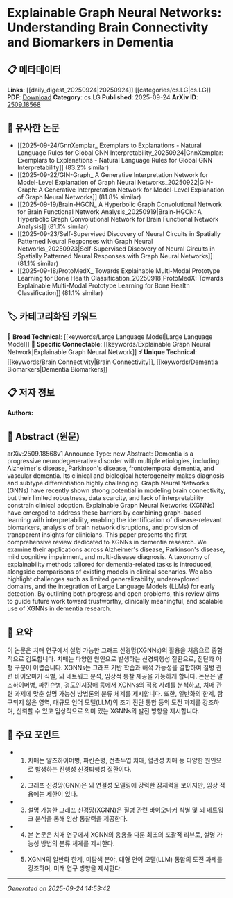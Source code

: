 <!-- KEYWORD_LINKING_METADATA:
{
  "processed_timestamp": "2025-09-24T14:53:42.147650",
  "vocabulary_version": "1.0",
  "selected_keywords": [
    "Explainable Graph Neural Network",
    "Brain Connectivity",
    "Dementia Biomarkers",
    "Large Language Model"
  ],
  "rejected_keywords": [],
  "similarity_scores": {
    "Explainable Graph Neural Network": 0.92,
    "Brain Connectivity": 0.8,
    "Dementia Biomarkers": 0.78,
    "Large Language Model": 0.75
  },
  "extraction_method": "AI_prompt_based",
  "budget_applied": true,
  "candidates_json": {
    "candidates": [
      {
        "surface": "Explainable Graph Neural Networks",
        "canonical": "Explainable Graph Neural Network",
        "aliases": [
          "XGNN",
          "Explainable GNN"
        ],
        "category": "specific_connectable",
        "rationale": "This concept directly addresses the interpretability challenges in applying GNNs to dementia research, making it a key link for related studies.",
        "novelty_score": 0.75,
        "connectivity_score": 0.85,
        "specificity_score": 0.88,
        "link_intent_score": 0.92
      },
      {
        "surface": "Brain Connectivity",
        "canonical": "Brain Connectivity",
        "aliases": [
          "Neural Connectivity"
        ],
        "category": "unique_technical",
        "rationale": "Understanding brain connectivity is crucial for modeling neurological disorders, providing a unique technical angle for linking neuroscience and AI research.",
        "novelty_score": 0.65,
        "connectivity_score": 0.78,
        "specificity_score": 0.82,
        "link_intent_score": 0.8
      },
      {
        "surface": "Biomarkers in Dementia",
        "canonical": "Dementia Biomarkers",
        "aliases": [
          "Biomarkers for Dementia"
        ],
        "category": "unique_technical",
        "rationale": "Identifying biomarkers is essential for diagnosis and treatment, serving as a critical link between clinical research and AI applications.",
        "novelty_score": 0.7,
        "connectivity_score": 0.73,
        "specificity_score": 0.85,
        "link_intent_score": 0.78
      },
      {
        "surface": "Large Language Models",
        "canonical": "Large Language Model",
        "aliases": [
          "LLM"
        ],
        "category": "broad_technical",
        "rationale": "LLMs are increasingly integrated into medical AI applications, providing a broad technical link to recent advancements in AI.",
        "novelty_score": 0.6,
        "connectivity_score": 0.9,
        "specificity_score": 0.7,
        "link_intent_score": 0.75
      }
    ],
    "ban_list_suggestions": [
      "neurodegenerative disorder",
      "clinical scenarios",
      "taxonomy of explainability methods"
    ]
  },
  "decisions": [
    {
      "candidate_surface": "Explainable Graph Neural Networks",
      "resolved_canonical": "Explainable Graph Neural Network",
      "decision": "linked",
      "scores": {
        "novelty": 0.75,
        "connectivity": 0.85,
        "specificity": 0.88,
        "link_intent": 0.92
      }
    },
    {
      "candidate_surface": "Brain Connectivity",
      "resolved_canonical": "Brain Connectivity",
      "decision": "linked",
      "scores": {
        "novelty": 0.65,
        "connectivity": 0.78,
        "specificity": 0.82,
        "link_intent": 0.8
      }
    },
    {
      "candidate_surface": "Biomarkers in Dementia",
      "resolved_canonical": "Dementia Biomarkers",
      "decision": "linked",
      "scores": {
        "novelty": 0.7,
        "connectivity": 0.73,
        "specificity": 0.85,
        "link_intent": 0.78
      }
    },
    {
      "candidate_surface": "Large Language Models",
      "resolved_canonical": "Large Language Model",
      "decision": "linked",
      "scores": {
        "novelty": 0.6,
        "connectivity": 0.9,
        "specificity": 0.7,
        "link_intent": 0.75
      }
    }
  ]
}
-->

# Explainable Graph Neural Networks: Understanding Brain Connectivity and Biomarkers in Dementia

## 📋 메타데이터

**Links**: [[daily_digest_20250924|20250924]] [[categories/cs.LG|cs.LG]]
**PDF**: [Download](https://arxiv.org/pdf/2509.18568.pdf)
**Category**: cs.LG
**Published**: 2025-09-24
**ArXiv ID**: [2509.18568](https://arxiv.org/abs/2509.18568)

## 🔗 유사한 논문
- [[2025-09-24/GnnXemplar_ Exemplars to Explanations - Natural Language Rules for Global GNN Interpretability_20250924|GnnXemplar: Exemplars to Explanations - Natural Language Rules for Global GNN Interpretability]] (83.2% similar)
- [[2025-09-22/GIN-Graph_ A Generative Interpretation Network for Model-Level Explanation of Graph Neural Networks_20250922|GIN-Graph: A Generative Interpretation Network for Model-Level Explanation of Graph Neural Networks]] (81.8% similar)
- [[2025-09-19/Brain-HGCN_ A Hyperbolic Graph Convolutional Network for Brain Functional Network Analysis_20250919|Brain-HGCN: A Hyperbolic Graph Convolutional Network for Brain Functional Network Analysis]] (81.1% similar)
- [[2025-09-23/Self-Supervised Discovery of Neural Circuits in Spatially Patterned Neural Responses with Graph Neural Networks_20250923|Self-Supervised Discovery of Neural Circuits in Spatially Patterned Neural Responses with Graph Neural Networks]] (81.1% similar)
- [[2025-09-18/ProtoMedX_ Towards Explainable Multi-Modal Prototype Learning for Bone Health Classification_20250918|ProtoMedX: Towards Explainable Multi-Modal Prototype Learning for Bone Health Classification]] (81.1% similar)

## 🏷️ 카테고리화된 키워드
**🧠 Broad Technical**: [[keywords/Large Language Model|Large Language Model]]
**🔗 Specific Connectable**: [[keywords/Explainable Graph Neural Network|Explainable Graph Neural Network]]
**⚡ Unique Technical**: [[keywords/Brain Connectivity|Brain Connectivity]], [[keywords/Dementia Biomarkers|Dementia Biomarkers]]

## 📋 저자 정보

**Authors:** 

## 📄 Abstract (원문)

arXiv:2509.18568v1 Announce Type: new 
Abstract: Dementia is a progressive neurodegenerative disorder with multiple etiologies, including Alzheimer's disease, Parkinson's disease, frontotemporal dementia, and vascular dementia. Its clinical and biological heterogeneity makes diagnosis and subtype differentiation highly challenging. Graph Neural Networks (GNNs) have recently shown strong potential in modeling brain connectivity, but their limited robustness, data scarcity, and lack of interpretability constrain clinical adoption. Explainable Graph Neural Networks (XGNNs) have emerged to address these barriers by combining graph-based learning with interpretability, enabling the identification of disease-relevant biomarkers, analysis of brain network disruptions, and provision of transparent insights for clinicians. This paper presents the first comprehensive review dedicated to XGNNs in dementia research. We examine their applications across Alzheimer's disease, Parkinson's disease, mild cognitive impairment, and multi-disease diagnosis. A taxonomy of explainability methods tailored for dementia-related tasks is introduced, alongside comparisons of existing models in clinical scenarios. We also highlight challenges such as limited generalizability, underexplored domains, and the integration of Large Language Models (LLMs) for early detection. By outlining both progress and open problems, this review aims to guide future work toward trustworthy, clinically meaningful, and scalable use of XGNNs in dementia research.

## 📝 요약

이 논문은 치매 연구에서 설명 가능한 그래프 신경망(XGNNs)의 활용을 처음으로 종합적으로 검토합니다. 치매는 다양한 원인으로 발생하는 신경퇴행성 질환으로, 진단과 아형 구분이 어렵습니다. XGNNs는 그래프 기반 학습과 해석 가능성을 결합하여 질병 관련 바이오마커 식별, 뇌 네트워크 분석, 임상적 통찰 제공을 가능하게 합니다. 논문은 알츠하이머병, 파킨슨병, 경도인지장애 등에서 XGNNs의 적용 사례를 분석하고, 치매 관련 과제에 맞춘 설명 가능성 방법론의 분류 체계를 제시합니다. 또한, 일반화의 한계, 탐구되지 않은 영역, 대규모 언어 모델(LLM)의 조기 진단 통합 등의 도전 과제를 강조하며, 신뢰할 수 있고 임상적으로 의미 있는 XGNNs의 발전 방향을 제시합니다.

## 🎯 주요 포인트

- 1. 치매는 알츠하이머병, 파킨슨병, 전측두엽 치매, 혈관성 치매 등 다양한 원인으로 발생하는 진행성 신경퇴행성 질환이다.
- 2. 그래프 신경망(GNN)은 뇌 연결성 모델링에 강력한 잠재력을 보이지만, 임상 적용에는 제한이 있다.
- 3. 설명 가능한 그래프 신경망(XGNN)은 질병 관련 바이오마커 식별 및 뇌 네트워크 분석을 통해 임상 통찰력을 제공한다.
- 4. 본 논문은 치매 연구에서 XGNN의 응용을 다룬 최초의 포괄적 리뷰로, 설명 가능성 방법의 분류 체계를 제시한다.
- 5. XGNN의 일반화 한계, 미탐색 분야, 대형 언어 모델(LLM) 통합의 도전 과제를 강조하며, 미래 연구 방향을 제시한다.


---

*Generated on 2025-09-24 14:53:42*